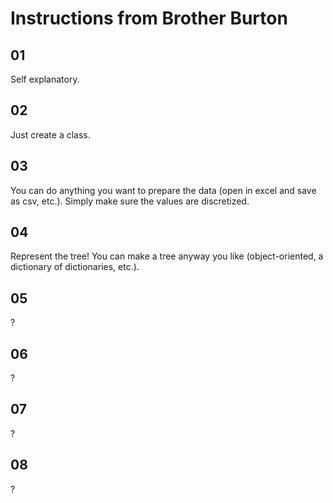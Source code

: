 # Instructions from Brother Burton

## 01

Self explanatory.

## 02

Just create a class.

## 03

You can do anything you want to prepare the data (open in excel and save as csv, etc.). Simply make sure the values are discretized.

## 04

Represent the tree! You can make a tree anyway you like (object-oriented, a dictionary of dictionaries, etc.).

## 05

?

## 06

?

## 07

?

## 08

?